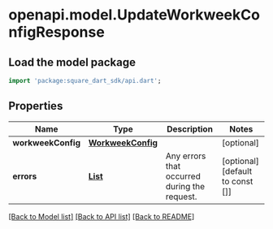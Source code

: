 # openapi.model.UpdateWorkweekConfigResponse

## Load the model package
```dart
import 'package:square_dart_sdk/api.dart';
```

## Properties
Name | Type | Description | Notes
------------ | ------------- | ------------- | -------------
**workweekConfig** | [**WorkweekConfig**](WorkweekConfig.md) |  | [optional] 
**errors** | [**List<Error>**](Error.md) | Any errors that occurred during the request. | [optional] [default to const []]

[[Back to Model list]](../README.md#documentation-for-models) [[Back to API list]](../README.md#documentation-for-api-endpoints) [[Back to README]](../README.md)


